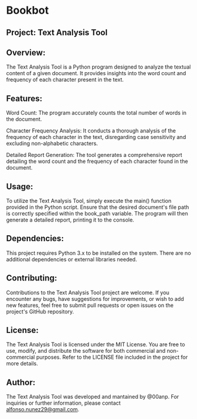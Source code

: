 # Bookbot
## Project: Text Analysis Tool

## Overview:

The Text Analysis Tool is a Python program designed to analyze the textual content of a given document. It provides insights into the word count and frequency of each character present in the text.

## Features:

Word Count: The program accurately counts the total number of words in the document.

Character Frequency Analysis: It conducts a thorough analysis of the frequency of each character in the text, disregarding case sensitivity and excluding non-alphabetic characters.

Detailed Report Generation: The tool generates a comprehensive report detailing the word count and the frequency of each character found in the document.

## Usage:

To utilize the Text Analysis Tool, simply execute the main() function provided in the Python script. Ensure that the desired document's file path is correctly specified within the book_path variable. The program will then generate a detailed report, printing it to the console.

## Dependencies:

This project requires Python 3.x to be installed on the system. There are no additional dependencies or external libraries needed.

## Contributing:

Contributions to the Text Analysis Tool project are welcome. If you encounter any bugs, have suggestions for improvements, or wish to add new features, feel free to submit pull requests or open issues on the project's GitHub repository.

## License:

The Text Analysis Tool is licensed under the MIT License. You are free to use, modify, and distribute the software for both commercial and non-commercial purposes. Refer to the LICENSE file included in the project for more details.

## Author:

The Text Analysis Tool was developed and mantained by @00anp. For inquiries or further information, please contact alfonso.nunez29@gmail.com.

